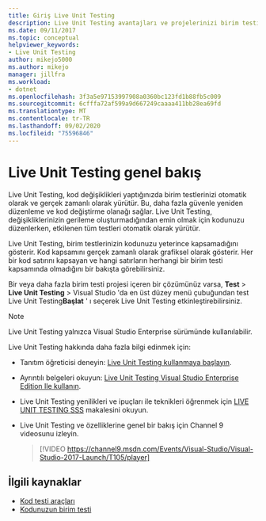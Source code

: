 ```yaml
---
title: Giriş Live Unit Testing
description: Live Unit Testing avantajları ve projelerinizi birim testi yaparken nasıl kullanacağınızı öğrenin.
ms.date: 09/11/2017
ms.topic: conceptual
helpviewer_keywords:
- Live Unit Testing
author: mikejo5000
ms.author: mikejo
manager: jillfra
ms.workload:
- dotnet
ms.openlocfilehash: 3f3a5e97153997908a0360bc123fd1b88fb5c009
ms.sourcegitcommit: 6cfffa72af599a9d667249caaaa411bb28ea69fd
ms.translationtype: MT
ms.contentlocale: tr-TR
ms.lasthandoff: 09/02/2020
ms.locfileid: "75596846"
---
```

# <a name="live-unit-testing-overview"></a>Live Unit Testing genel bakış

Live Unit Testing, kod değişiklikleri yaptığınızda birim testlerinizi otomatik olarak ve gerçek zamanlı olarak yürütür. Bu, daha fazla güvenle yeniden düzenleme ve kod değiştirme olanağı sağlar. Live Unit Testing, değişikliklerinizin gerileme oluşturmadığından emin olmak için kodunuzu düzenlerken, etkilenen tüm testleri otomatik olarak yürütür.

Live Unit Testing, birim testlerinizin kodunuzu yeterince kapsamadığını gösterir. Kod kapsamını gerçek zamanlı olarak grafiksel olarak gösterir. Her bir kod satırını kapsayan ve hangi satırların herhangi bir birim testi kapsamında olmadığını bir bakışta görebilirsiniz.

Bir veya daha fazla birim testi projesi içeren bir çözümünüz varsa, **Test**  >  **Live Unit Testing**  >  Visual Studio 'da en üst düzey menü çubuğundan test Live Unit Testing**Başlat** ' ı seçerek Live Unit Testing etkinleştirebilirsiniz.

> [!NOTE]
> Live Unit Testing yalnızca Visual Studio Enterprise sürümünde kullanılabilir.

Live Unit Testing hakkında daha fazla bilgi edinmek için:

- Tanıtım öğreticisi deneyin: [Live Unit Testing kullanmaya başlayın](live-unit-testing-start.md).

- Ayrıntılı belgeleri okuyun: [Live Unit Testing Visual Studio Enterprise Edition Ile kullanın](live-unit-testing.md).

- Live Unit Testing yenilikleri ve ipuçları ile teknikleri öğrenmek için [LIVE UNIT TESTING SSS](live-unit-testing-faq.md) makalesini okuyun.

- Live Unit Testing ve özelliklerine genel bir bakış için Channel 9 videosunu izleyin.</p>

   > [!VIDEO https://channel9.msdn.com/Events/Visual-Studio/Visual-Studio-2017-Launch/T105/player]

## <a name="related-resources"></a>İlgili kaynaklar

- [Kod testi araçları](https://visualstudio.microsoft.com/vs/testing-tools/)
- [Kodunuzun birim testi](unit-test-your-code.md)
